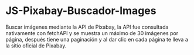 # JS-Pixabay-Buscador-Images
Buscar imágenes mediante la API de Pixabay, la API fue consultada nativamente con fetchAPI y se muestra un máximo de 30 imágenes por página, después tiene una paginación y al dar clic en cada página te lleva a la sitio oficial de Pixabay.
